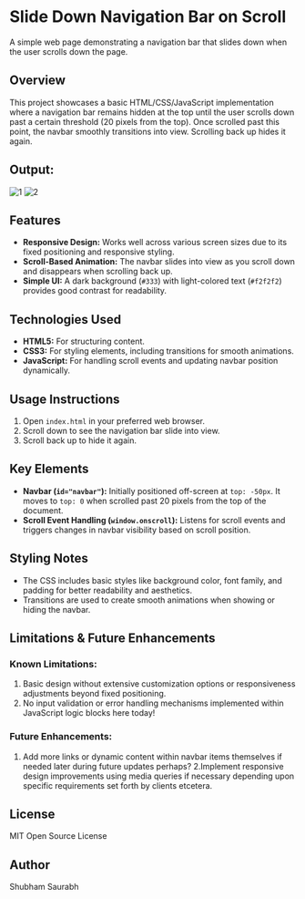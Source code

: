 # Slide Down Navigation Bar on Scroll

A simple web page demonstrating a navigation bar that slides down when the user scrolls down the page.

## Overview

This project showcases a basic HTML/CSS/JavaScript implementation where a navigation bar remains hidden at the top until the user scrolls down past a certain threshold (20 pixels from the top). Once scrolled past this point, the navbar smoothly transitions into view. Scrolling back up hides it again.

## Output:

![1](https://github.com/user-attachments/assets/ec0b5797-f63f-49fa-aeaa-a697ea068018)
![2](https://github.com/user-attachments/assets/b09151a0-fe3f-4fb8-9a72-d7f7ea50e49f)

## Features

- **Responsive Design:** Works well across various screen sizes due to its fixed positioning and responsive styling.
- **Scroll-Based Animation:** The navbar slides into view as you scroll down and disappears when scrolling back up.
- **Simple UI:** A dark background (`#333`) with light-colored text (`#f2f2f2`) provides good contrast for readability.

## Technologies Used

- **HTML5:** For structuring content.
- **CSS3:** For styling elements, including transitions for smooth animations.
- **JavaScript:** For handling scroll events and updating navbar position dynamically.

## Usage Instructions

1. Open `index.html` in your preferred web browser.
2. Scroll down to see the navigation bar slide into view.
3. Scroll back up to hide it again.

## Key Elements

*   **Navbar (`id="navbar"`):** Initially positioned off-screen at `top: -50px`. It moves to `top: 0` when scrolled past 20 pixels from the top of the document.
*   **Scroll Event Handling (`window.onscroll`):** Listens for scroll events and triggers changes in navbar visibility based on scroll position.

## Styling Notes

*   The CSS includes basic styles like background color, font family, and padding for better readability and aesthetics.
*   Transitions are used to create smooth animations when showing or hiding the navbar.

## Limitations & Future Enhancements

### Known Limitations:
1. Basic design without extensive customization options or responsiveness adjustments beyond fixed positioning.
2. No input validation or error handling mechanisms implemented within JavaScript logic blocks here today!

### Future Enhancements:
1. Add more links or dynamic content within navbar items themselves if needed later during future updates perhaps?
2.Implement responsive design improvements using media queries if necessary depending upon specific requirements set forth by clients etcetera.

## License

MIT Open Source License

## Author

Shubham Saurabh
